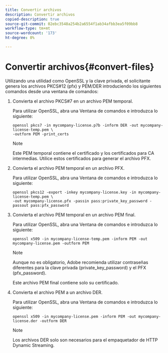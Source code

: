 ```yaml
---
title: Convertir archivos
description: Convertir archivos
copied-description: true
source-git-commit: 02ebc3548a254b2a6554f1ab34afbb3ea5f09bb8
workflow-type: tm+mt
source-wordcount: '173'
ht-degree: 0%

---
```


# Convertir archivos{#convert-files}

Utilizando una utilidad como OpenSSL y la clave privada, el solicitante genera los archivos PKCS#12 (pfx) y PEM/DER introduciendo los siguientes comandos desde una ventana de comandos:

1. Convierta el archivo PKCS#7 en un archivo PEM temporal.

   Para utilizar OpenSSL, abra una Ventana de comandos e introduzca lo siguiente:

   ```
   openssl pkcs7 -in mycompany-license.p7b -inform DER -out mycompany-license-temp.pem \ 
   -outform PEM -print_certs 
   ```

   >[!NOTE]
   >
   >Este PEM temporal contiene el certificado y los certificados para CA intermedias. Utilice estos certificados para generar el archivo PFX.

1. Convierta el archivo PEM temporal en un archivo PFX.

   Para utilizar OpenSSL, abra una Ventana de comandos e introduzca lo siguiente:

   ```
   openssl pkcs12 -export -inkey mycompany-license.key -in mycompany-license-temp.pem \ 
   -out mycompany-license.pfx -passin pass:private_key_password -passout pass:pfx_password 
   ```

1. Convierta el archivo PEM temporal en un archivo PEM final.

   Para utilizar OpenSSL, abra una Ventana de comandos e introduzca lo siguiente:

   ```
   openssl x509 -in mycompany-license-temp.pem -inform PEM -out mycompany-license.pem -outform PEM 
   ```

   >[!NOTE]
   >
   >Aunque no es obligatorio, Adobe recomienda utilizar contraseñas diferentes para la clave privada (private_key_password) y el PFX (pfx_password).

   Este archivo PEM final contiene solo su certificado.

1. Convierta el archivo PEM a un archivo DER.

   Para utilizar OpenSSL, abra una Ventana de comandos e introduzca lo siguiente:

   ```
   openssl x509 -in mycompany-license.pem -inform PEM -out mycompany-license.der -outform DER 
   ```

   >[!NOTE]
   >
   >Los archivos DER solo son necesarios para el empaquetador de HTTP Dynamic Streaming.
